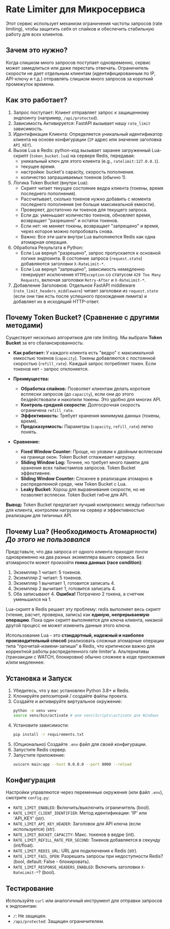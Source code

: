 # Rate Limiter для Микросервиса

Этот сервис использует механизм ограничения частоты запросов (rate limiting), чтобы защитить себя от спайков и обеспечить стабильную работу для всех клиентов.

## Зачем это нужно?

Когда слишком много запросов поступает одновременно, сервис может замедлиться или даже перестать отвечать. Ограничитель скорости не дает отдельным клиентам (идентифицированным по IP, API-ключу и т.д.) отправлять слишком много запросов за короткий промежуток времени.

## Как это работает?

1.  Запрос поступает: Клиент отправляет запрос к защищенному эндпоинту (например, `/api/protected`).
2.  Зависимость Активируется: FastAPI вызывает нашу `rate_limit` зависимость.
3.  Идентификация Клиента: Определяется уникальный идентификатор клиента на основе конфигурации (`IP` адрес или значение заголовка `API_KEY`).
4.  Вызов Lua в Redis: python-код вызывает заранее загруженный Lua-скрипт (`token_bucket.lua`) на сервере Redis, передавая:
    *   уникальный ключ для этого клиента (e.g., `ratelimit:127.0.0.1`).
    *   текущее время.
    *   настройки: bucket's capacity, скорость пополнения.
    *   количество запрашиваемых токенов (обычно 1).
5.  Логика Token Bucket (внутри Lua):
    *   Скрипт читает текущее состояние ведра клиента (токены, время последнего пополнения).
    *   Рассчитывает, сколько токенов нужно добавить с момента последнего пополнения (не больше максимальной емкости).
    *   Проверяет, достаточно ли токенов для текущего запроса.
    *   Если да: уменьшает количество токенов, обновляет время, возвращает "разрешено" и остаток токенов.
    *   Если нет: не меняет токены, возвращает "запрещено" и время, через которое можно попробовать снова.
    *   Важно: Все эти шаги внутри Lua выполняются Redis как одна атомарная операция.
6.  Обработка Результата в Python:
    *   Если Lua вернул "разрешено", запрос пропускается к основной логике эндпоинта. В состояние запроса (`request.state`) добавляются заголовки `X-RateLimit-*`.
    *   Если Lua вернул "запрещено", зависимость немедленно генерирует исключение `HTTPException` со статусом `429 Too Many Requests`, включая заголовки `Retry-After` и `X-RateLimit-*`.
7.  Добавление Заголовков: Отдельное FastAPI middleware (`rate_limit_headers_middleware`) читает заголовки из `request.state` (если они там есть после успешного прохождения лимита) и добавляет их в исходящий HTTP-ответ.

## Почему Token Bucket? (Сравнение с другими методами)

Существует несколько алгоритмов для rate limiting. Мы выбрали **Token Bucket** за его сбалансированность:

*   **Как работает:** У каждого клиента есть "ведро" с максимальной емкостью токенов (`capacity`). Токены добавляются с постоянной скоростью (`refill_rate`). Каждый запрос потребляет токен. Если токенов нет - запрос отклоняется.
*   **Преимущества:**
    *   **Обработка спайков:** Позволяет клиентам делать короткие всплески запросов (до `capacity`), если они до этого бездействовали и накопили токены. Это удобно для многих API.
    *   **Контроль средней скорости:** Долгосрочная скорость ограничена `refill_rate`.
    *   **Эффективность:** Требует хранения минимума данных (токены, время).
    *   **Предсказуемость:** Параметры (`capacity`, `refill_rate`) легко понять.

*   **Сравнение:**
    *   **Fixed Window Counter:** Проще, но уязвим к двойным всплескам на границе окон. Token Bucket сглаживает нагрузку.
    *   **Sliding Window Log:** Точнее, но требует много памяти для хранения всех таймстампов запросов. Token Bucket эффективнее.
    *   **Sliding Window Counter:** Сложнее в реализации атомарно в распределенной среде, чем Token Bucket с Lua.
    *   **Leaky Bucket:** Хорош для выравнивания скорости, но не позволяет всплески. Token Bucket гибче для API.

**Вывод:** Token Bucket предлагает лучший компромисс между гибкостью для клиента, контролем нагрузки на сервер и эффективностью реализации для типичных API.

## Почему Lua? (Необходимость Атомарности) *До этого не пользовался*

Представьте, что два запроса от одного клиента приходят почти одновременно на два разных экземпляра вашего сервиса. Без атомарности может произойти **гонка данных (race condition)**:

1.  Экземпляр 1 читает: 5 токенов.
2.  Экземпляр 2 читает: 5 токенов.
3.  Экземпляр 1 вычитает 1, готовится записать 4.
4.  Экземпляр 2 вычитает 1, готовится записать 4.
5.  Оба записывают 4. **Ошибка!** Потрачено 2 токена, а счетчик уменьшился на 1.

Lua-скрипт в Redis решает эту проблему: redis выполняет весь скрипт (чтение, расчет, проверка, запись) как **единую, непрерываемую операцию**. Пока один скрипт выполняется для ключа клиента, никакой другой процесс не может изменить данные этого ключа.

Использование Lua - это **стандартный, надежный и наиболее производительный способ** реализовать сложные атомарные операции типа "прочитай-измени-запиши" в Redis, что критически важно для корректной работы распределенного rate limiter'а. Альтернативы (транзакции с WATCH, блокировки) обычно сложнее в коде приложения и/или медленнее.

## Установка и Запуск

1.  Убедитесь, что у вас установлен Python 3.8+ и Redis.
2.  Клонируйте репозиторий / создайте файлы проекта.
3.  Создайте и активируйте виртуальное окружение:
    ```bash
    python -m venv venv
    source venv/bin/activate # или venv\Scripts\activate для Windows
    ```
4.  Установите зависимости:
    ```bash
    pip install -r requirements.txt
    ```
5.  (Опционально) Создайте `.env` файл для своей конфигурации.
6.  Запустите Redis сервер.
7.  Запустите приложение:
    ```bash
    uvicorn main:app --host 0.0.0.0 --port 8000 --reload
    ```

## Конфигурация

Настройки управляются через переменные окружения (или файл `.env`), смотрите `config.py`:

*   `RATE_LIMIT_ENABLED`: Включить/выключить ограничитель (bool).
*   `RATE_LIMIT_CLIENT_IDENTIFIER`: Метод идентификации: 'IP' или 'API_KEY' (str).
*   `RATE_LIMIT_API_KEY_HEADER`: Заголовок для API ключа (если используется) (str).
*   `RATE_LIMIT_BUCKET_CAPACITY`: Макс. токенов в ведре (int).
*   `RATE_LIMIT_REFILL_RATE_PER_SECOND`: Токенов добавляется в секунду (int/float).
*   `RATE_LIMIT_REDIS_URL`: URL для подключения к Redis (str).
*   `RATE_LIMIT_FAIL_OPEN`: Разрешать запросы при недоступности Redis? (bool, default: False - блокировать).
*   `RATE_LIMIT_RESPONSE_HEADERS_ENABLED`: Включить заголовки `X-RateLimit-*`? (bool).

## Тестирование

Используйте `curl` или аналогичный инструмент для отправки запросов к эндпоинтам:

*   `/`: Не защищен.
*   `/api/protected`: Защищен ограничителем.
